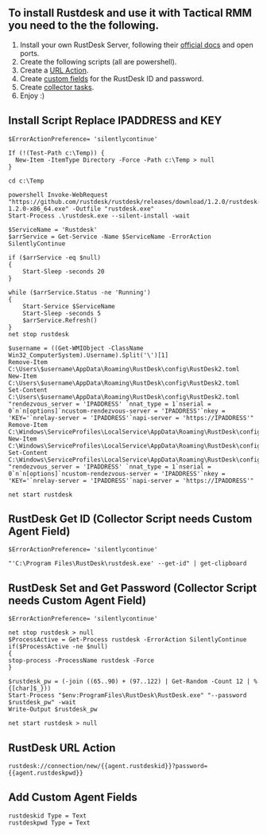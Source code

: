 ## To install Rustdesk and use it with Tactical RMM you need to the the following.

1. Install your own RustDesk Server, following their [official docs](https://rustdesk.com/docs/en/self-host/install/) and open ports.
2. Create the following scripts (all are powershell).
3. Create a [URL Action](https://docs.tacticalrmm.com/functions/url_actions/).
4. Create [custom fields](https://docs.tacticalrmm.com/functions/custom_fields/) for the RustDesk ID and password.
5. Create [collector tasks](https://docs.tacticalrmm.com/functions/automated_tasks/#collector-tasks).
6. Enjoy :)

## Install Script Replace IPADDRESS and KEY
```
$ErrorActionPreference= 'silentlycontinue'

If (!(Test-Path c:\Temp)) {
  New-Item -ItemType Directory -Force -Path c:\Temp > null
}

cd c:\Temp

powershell Invoke-WebRequest "https://github.com/rustdesk/rustdesk/releases/download/1.2.0/rustdesk-1.2.0-x86_64.exe" -Outfile "rustdesk.exe"
Start-Process .\rustdesk.exe --silent-install -wait

$ServiceName = 'Rustdesk'
$arrService = Get-Service -Name $ServiceName -ErrorAction SilentlyContinue

if ($arrService -eq $null)
{
    Start-Sleep -seconds 20
}

while ($arrService.Status -ne 'Running')
{
    Start-Service $ServiceName
    Start-Sleep -seconds 5
    $arrService.Refresh()
}
net stop rustdesk

$username = ((Get-WMIObject -ClassName Win32_ComputerSystem).Username).Split('\')[1]
Remove-Item C:\Users\$username\AppData\Roaming\RustDesk\config\RustDesk2.toml
New-Item C:\Users\$username\AppData\Roaming\RustDesk\config\RustDesk2.toml
Set-Content C:\Users\$username\AppData\Roaming\RustDesk\config\RustDesk2.toml "rendezvous_server = 'IPADDRESS' `nnat_type = 1`nserial = 0`n`n[options]`ncustom-rendezvous-server = 'IPADDRESS'`nkey = 'KEY='`nrelay-server = 'IPADDRESS'`napi-server = 'https://IPADDRESS'"
Remove-Item C:\Windows\ServiceProfiles\LocalService\AppData\Roaming\RustDesk\config\RustDesk2.toml
New-Item C:\Windows\ServiceProfiles\LocalService\AppData\Roaming\RustDesk\config\RustDesk2.toml
Set-Content C:\Windows\ServiceProfiles\LocalService\AppData\Roaming\RustDesk\config\RustDesk2.toml "rendezvous_server = 'IPADDRESS' `nnat_type = 1`nserial = 0`n`n[options]`ncustom-rendezvous-server = 'IPADDRESS'`nkey = 'KEY='`nrelay-server = 'IPADDRESS'`napi-server = 'https://IPADDRESS'"

net start rustdesk
```

## RustDesk Get ID (Collector Script needs Custom Agent Field)

```
$ErrorActionPreference= 'silentlycontinue'

"'C:\Program Files\RustDesk\rustdesk.exe' --get-id" | get-clipboard
```

## RustDesk Set and Get Password (Collector Script needs Custom Agent Field)
```
$ErrorActionPreference= 'silentlycontinue'

net stop rustdesk > null
$ProcessActive = Get-Process rustdesk -ErrorAction SilentlyContinue
if($ProcessActive -ne $null)
{
stop-process -ProcessName rustdesk -Force
}

$rustdesk_pw = (-join ((65..90) + (97..122) | Get-Random -Count 12 | % {[char]$_})) 
Start-Process "$env:ProgramFiles\RustDesk\RustDesk.exe" "--password $rustdesk_pw" -wait
Write-Output $rustdesk_pw

net start rustdesk > null

```
## RustDesk URL Action
```
rustdesk://connection/new/{{agent.rustdeskid}}?password={{agent.rustdeskpwd}}
 ```
## Add Custom Agent Fields
`rustdeskid Type = Text` </br>
`rustdeskpwd Type = Text`

